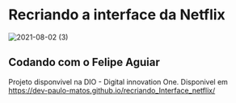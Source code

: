 # Recriando a interface da Netflix

![2021-08-02 (3)](https://user-images.githubusercontent.com/69279972/127942207-6eb3b79d-6326-4b59-81a1-fd01679e3f3e.png)


## Codando com o Felipe Aguiar
Projeto disponvivel na DIO - Digital innovation One.
Disponivel em https://dev-paulo-matos.github.io/recriando_Interface_netflix/
